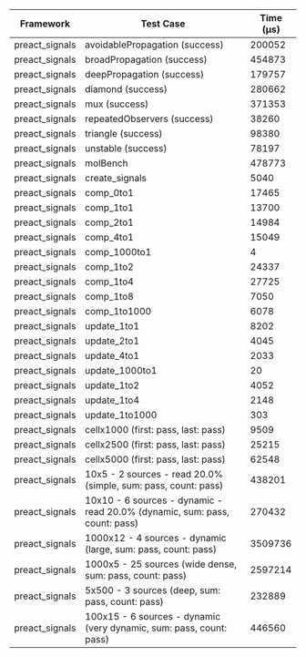 | Framework | Test Case | Time (μs) |
| --- | --- | --- |
| preact_signals | avoidablePropagation (success) | 200052 |
| preact_signals | broadPropagation (success) | 454873 |
| preact_signals | deepPropagation (success) | 179757 |
| preact_signals | diamond (success) | 280662 |
| preact_signals | mux (success) | 371353 |
| preact_signals | repeatedObservers (success) | 38260 |
| preact_signals | triangle (success) | 98380 |
| preact_signals | unstable (success) | 78197 |
| preact_signals | molBench | 478773 |
| preact_signals | create_signals | 5040 |
| preact_signals | comp_0to1 | 17465 |
| preact_signals | comp_1to1 | 13700 |
| preact_signals | comp_2to1 | 14984 |
| preact_signals | comp_4to1 | 15049 |
| preact_signals | comp_1000to1 | 4 |
| preact_signals | comp_1to2 | 24337 |
| preact_signals | comp_1to4 | 27725 |
| preact_signals | comp_1to8 | 7050 |
| preact_signals | comp_1to1000 | 6078 |
| preact_signals | update_1to1 | 8202 |
| preact_signals | update_2to1 | 4045 |
| preact_signals | update_4to1 | 2033 |
| preact_signals | update_1000to1 | 20 |
| preact_signals | update_1to2 | 4052 |
| preact_signals | update_1to4 | 2148 |
| preact_signals | update_1to1000 | 303 |
| preact_signals | cellx1000 (first: pass, last: pass) | 9509 |
| preact_signals | cellx2500 (first: pass, last: pass) | 25215 |
| preact_signals | cellx5000 (first: pass, last: pass) | 62548 |
| preact_signals | 10x5 - 2 sources - read 20.0% (simple, sum: pass, count: pass) | 438201 |
| preact_signals | 10x10 - 6 sources - dynamic - read 20.0% (dynamic, sum: pass, count: pass) | 270432 |
| preact_signals | 1000x12 - 4 sources - dynamic (large, sum: pass, count: pass) | 3509736 |
| preact_signals | 1000x5 - 25 sources (wide dense, sum: pass, count: pass) | 2597214 |
| preact_signals | 5x500 - 3 sources (deep, sum: pass, count: pass) | 232889 |
| preact_signals | 100x15 - 6 sources - dynamic (very dynamic, sum: pass, count: pass) | 446560 |
